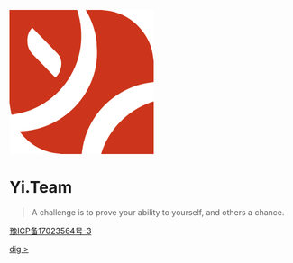 ![logo](_media/yiteam_logo.svg)

# Yi.Team

> A challenge is to prove your ability to yourself, and others a chance.

<div class="cover-footer">
    <p><a href="https://beian.miit.gov.cn/" target="_blank">豫ICP备17023564号-3</a></p>
</div>

[dig >](/README.md)
